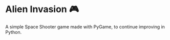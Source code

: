 # Alien Invasion :video_game:

A simple Space Shooter game made with PyGame, to continue improving in Python.


